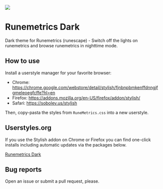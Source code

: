 ![](https://raw.githubusercontent.com/JourneyOver/Userstyles/gh-pages/imgp/runemetrics/runemetrics.preview.png)

# Runemetrics Dark

Dark theme for Runemetrics (runescape) - Switch off the lights on runemetrics and browse runemetrics in nighttime mode.

## How to use

Install a userstyle manager for your favorite browser:

- Chrome: <https://chrome.google.com/webstore/detail/stylish/fjnbnpbmkenffdnngjfgmeleoegfcffe?hl=en>
- Firefox: <https://addons.mozilla.org/en-US/firefox/addon/stylish/>
- Safari: <https://sobolev.us/stylish>

Then, copy-pasta the styles from `RuneMetrics.css` into a new userstyle.

## Userstyles.org

If you use the Stylish addon on Chrome or Firefox you can find one-click installs including automatic updates via the packages below.

[Runemetrics Dark](https://userstyles.org/styles/128866/dark-runemetrics)

## Bug reports

Open an issue or submit a pull request, please.